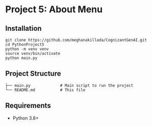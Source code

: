 # Project 5: About Menu

## Installation
```
git clone https://github.com/meghanakillada/CognizantGenAI.git
cd PythonProject5
python -m venv venv
source venv/bin/activate
python main.py
```

## Project Structure
```
├── main.py             # Main script to run the project
└── README.md           # This file
```

## Requirements
- Python 3.8+